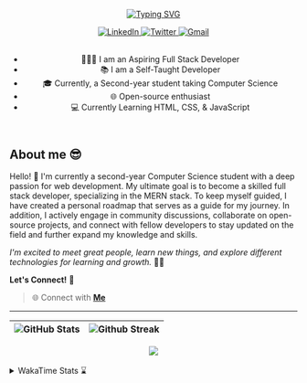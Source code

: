 
<header align="left">
  
[![Typing SVG](https://readme-typing-svg.demolab.com?font=poppins&weight=900&size=32&duration=4000&pause=800&color=FDFDFD&vCenter=true&width=800&lines=Welcome+to+my+GitHub+profile!+%F0%9F%91%8B;Let's+Connect!+%F0%9F%A4%9D)](https://git.io/typing-svg)
    
<section>
    <a href="https://www.linkedin.com/in/jfmartinz/">
    <img src="https://img.shields.io/badge/jfmartinz-LinkedIn-4d4f73?style=for-the-badge&amp;logo=linkedin&amp;logoColor=2677c8" alt="LinkedIn" title="Let's Connect!">
  </a>
  <a href="https://twitter.com/jfmartinz">
    <img src="https://img.shields.io/badge/jfmartinz-Twitter-4d4f73?style=for-the-badge&amp;logo=twitter&amp;logoColor=1d9bf0" alt="Twitter" title="Follow my Coding Journey">
  </a>
  <a href="mailto:se.josephmartin@gmail.com">
    <img src="https://img.shields.io/badge/let's%20talk-gmail-4d4f73?style=for-the-badge&amp;logo=gmail&amp;logoColor=ea4335" alt="Gmail" title="Let's Talk">
  </a>
</section><br>


- 🧑🏻‍💻 I am an Aspiring Full Stack Developer
- 📚 I am a Self-Taught Developer
- 🎓 Currently, a Second-year student taking Computer Science 
- 🌐 Open-source enthusiast   
- 💻 Currently Learning HTML, CSS, & JavaScript
</header>


  

<section align="left">

## About me 😎

Hello! 👋 I'm currently a second-year Computer Science student with a deep passion for web development. My ultimate goal is to become a skilled full stack developer, specializing in the MERN stack. To keep myself guided, I have created a personal roadmap that serves as a guide for my journey. In addition, I actively engage in community discussions, collaborate on open-source projects, and connect with fellow developers to stay updated on the field and further expand my knowledge and skills.

*I'm excited to meet great people, learn new things, and explore different technologies for learning and growth.* 🚀💫

**Let's Connect!** 🙌

> 🌐 Connect with  [**Me**](https://linkfree.io/jfmartinz) 
</section>

---

<section align="center">

  <!--
  ###### Technologies && GitHub Stats 
  
  <a href="https://skillicons.dev" title="Visit https://skillicons.dev for more information">
    <img src="https://skillicons.dev/icons?i=mongodb,expressjs,nodejs,react,html,css,tailwind,javascript,git,githubactions,md" />
  </a><br><br> -->



| <img src="https://github-readme-stats.vercel.app/api?username=jfmartinz&show_icons=true&theme=tokyonight&hide_border=true&include_all_commits=false&count_private=false" alt="GitHub Stats" title="Github Stats"/> | <img src="https://github-readme-streak-stats.herokuapp.com/?user=jfmartinz&theme=tokyonight&hide_border=true" alt="Github Streak" title="Github Streak"/> |
| --- | --- | 




<!-- Visit https://committers.top/ to learn more about this -->

<a href="https://committers.top/philippines_public#jfmartinz" title="Visit https://committers.top/ to learn more about this">
          <img src="https://img.shields.io/static/v1?label=Most active GitHub users in PH&labelColor=4d4f73&message=➦&color=38bdae&style=for-the-badge&logo=github&logoColor=fffff"/>
</a>

</section>

<br>

<!-- To generate your own WakaTimem in your README profile.
Visit this repo: https://github.com/anmol098/waka-readme-stats -->
<details>
  
 <summary>  WakaTime Stats ⌛ </summary><br>
   
<!--START_SECTION:jfmartinz-->
![Code Time](http://img.shields.io/badge/Code%20Time-126%20hrs%2052%20mins-blue)

**I'm an Early 🐤** 

```text
🌞 Morning                134 commits         ████░░░░░░░░░░░░░░░░░░░░░   16.05 % 
🌆 Daytime                324 commits         ██████████░░░░░░░░░░░░░░░   38.80 % 
🌃 Evening                319 commits         ██████████░░░░░░░░░░░░░░░   38.20 % 
🌙 Night                  58 commits          ██░░░░░░░░░░░░░░░░░░░░░░░   06.95 % 
```
📅 **I'm Most Productive on Monday** 

```text
Monday                   144 commits         ████░░░░░░░░░░░░░░░░░░░░░   17.25 % 
Tuesday                  98 commits          ███░░░░░░░░░░░░░░░░░░░░░░   11.74 % 
Wednesday                122 commits         ████░░░░░░░░░░░░░░░░░░░░░   14.61 % 
Thursday                 142 commits         ████░░░░░░░░░░░░░░░░░░░░░   17.01 % 
Friday                   112 commits         ███░░░░░░░░░░░░░░░░░░░░░░   13.41 % 
Saturday                 115 commits         ███░░░░░░░░░░░░░░░░░░░░░░   13.77 % 
Sunday                   102 commits         ███░░░░░░░░░░░░░░░░░░░░░░   12.22 % 
```


📊 **This Week I Spent My Time On** 

```text
💬 Programming Languages: 
Java                     4 hrs 8 mins        ██████████████████░░░░░░░   71.84 % 
JavaScript               1 hr 35 mins        ███████░░░░░░░░░░░░░░░░░░   27.53 % 
Text                     2 mins              ░░░░░░░░░░░░░░░░░░░░░░░░░   00.63 % 

💻 Operating System: 
Windows                  5 hrs 45 mins       █████████████████████████   100.00 % 
```


<!--END_SECTION:jfmartinz-->
</details>

